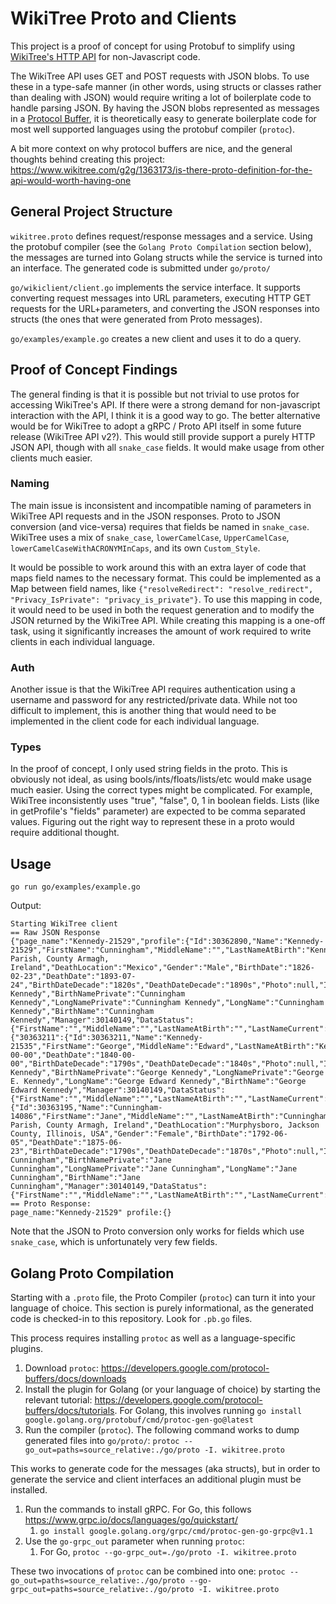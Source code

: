 # WikiTree Proto and Clients

This project is a proof of concept for using Protobuf to simplify using [WikiTree's HTTP API](https://github.com/wikitree/wikitree-api) for non-Javascript code.

The WikiTree API uses GET and POST requests with JSON blobs. To use these in a type-safe manner (in other words, using structs or classes rather than dealing with JSON) would require writing a lot of boilerplate code to handle parsing JSON. By having the JSON blobs represented as messages in a [Protocol Buffer](https://developers.google.com/protocol-buffers), it is theoretically easy to generate boilerplate code for most well supported languages using the protobuf compiler (`protoc`).

A bit more context on why protocol buffers are nice, and the general thoughts behind creating this project: https://www.wikitree.com/g2g/1363173/is-there-proto-definition-for-the-api-would-worth-having-one

## General Project Structure

`wikitree.proto` defines request/response messages and a service. Using the protobuf compiler (see the `Golang Proto Compilation` section below), the messages are turned into Golang structs while the service is turned into an interface.  The generated code is submitted under `go/proto/`

`go/wikiclient/client.go` implements the service interface. It supports converting request messages into URL parameters, executing HTTP GET requests for the URL+parameters, and converting the JSON responses into structs (the ones that were generated from Proto messages).

`go/examples/example.go` creates a new client and uses it to do a query.

## Proof of Concept Findings

The general finding is that it is possible but not trivial to use protos for accessing WikiTree's API. If there were a strong demand for non-javascript interaction with the API, I think it is a good way to go. The better alternative would be for WikiTree to adopt a gRPC / Proto API itself in some future release (WikiTree API v2?). This would still provide support a purely HTTP JSON API, though with all `snake_case` fields. It would make usage from other clients much easier.

### Naming

The main issue is inconsistent and incompatible naming of parameters in WikiTree API requests and in the JSON responses. Proto to JSON conversion (and vice-versa) requires that fields be named in `snake_case`. WikiTree uses a mix of `snake_case`, `lowerCamelCase`, `UpperCamelCase`, `lowerCamelCaseWithACRONYMInCaps`, and its own `Custom_Style`.

It would be possible to work around this with an extra layer of code that maps field names to the necessary format. This could be implemented as a Map between field names, like `{"resolveRedirect": "resolve_redirect", "Privacy_IsPrivate": "privacy_is_private"}`. To use this mapping in code, it would need to be used in both the request generation and to modify the JSON returned by the WikiTree API. While creating this mapping is a one-off task, using it significantly increases the amount of work required to write clients in each individual language.

### Auth

Another issue is that the WikiTree API requires authentication using a username and password for any restricted/private data. While not too difficult to implement, this is another thing that would need to be implemented in the client code for each individual language.

### Types

In the proof of concept, I only used string fields in the proto. This is obviously not ideal, as using bools/ints/floats/lists/etc would make usage much easier. Using the correct types might be complicated. For example, WikiTree inconsistently uses "true", "false", 0, 1 in boolean fields. Lists (like in getProfile's "fields" parameter) are expected to be comma separated values. Figuring out the right way to represent these in a proto would require additional thought.

## Usage

`go run go/examples/example.go`

Output:

```
Starting WikiTree client
== Raw JSON Response
{"page_name":"Kennedy-21529","profile":{"Id":30362890,"Name":"Kennedy-21529","FirstName":"Cunningham","MiddleName":"","LastNameAtBirth":"Kennedy","LastNameCurrent":"Kennedy","Nicknames":"","LastNameOther":"","RealName":"Cunningham","Prefix":"","Suffix":"","BirthLocation":"Shankill Parish, County Armagh, Ireland","DeathLocation":"Mexico","Gender":"Male","BirthDate":"1826-02-23","DeathDate":"1893-07-24","BirthDateDecade":"1820s","DeathDateDecade":"1890s","Photo":null,"IsLiving":0,"HasChildren":1,"NoChildren":0,"Privacy":60,"IsPerson":1,"Touched":"20220202003422","ShortName":"Cunningham Kennedy","BirthNamePrivate":"Cunningham Kennedy","LongNamePrivate":"Cunningham Kennedy","LongName":"Cunningham Kennedy","BirthName":"Cunningham Kennedy","Manager":30140149,"DataStatus":{"FirstName":"","MiddleName":"","LastNameAtBirth":"","LastNameCurrent":"","RealName":"","ColloquialName":"","Nicknames":"","Gender":"","BirthDate":"","DeathDate":"","BirthLocation":"","DeathLocation":"","Father":"","Mother":"","Spouse":"","Prefix":"","Suffix":"","LastNameOther":""},"Privacy_IsPrivate":false,"Privacy_IsPublic":false,"Privacy_IsOpen":true,"Privacy_IsAtLeastPublic":true,"Privacy_IsSemiPrivate":false,"Privacy_IsSemiPrivateBio":false,"Father":30363211,"Mother":30363195,"Parents":{"30363211":{"Id":30363211,"Name":"Kennedy-21535","FirstName":"George","MiddleName":"Edward","LastNameAtBirth":"Kennedy","LastNameCurrent":"Kennedy","Nicknames":"","LastNameOther":"","RealName":"George","Prefix":"","Suffix":"","BirthLocation":"Scotland","DeathLocation":"Scotland","Gender":"Male","BirthDate":"1791-00-00","DeathDate":"1840-00-00","BirthDateDecade":"1790s","DeathDateDecade":"1840s","Photo":null,"IsLiving":0,"HasChildren":1,"NoChildren":0,"Privacy":60,"IsPerson":1,"Touched":"20210507085134","ShortName":"George Kennedy","BirthNamePrivate":"George Kennedy","LongNamePrivate":"George E. Kennedy","LongName":"George Edward Kennedy","BirthName":"George Edward Kennedy","Manager":30140149,"DataStatus":{"FirstName":"","MiddleName":"","LastNameAtBirth":"","LastNameCurrent":"","RealName":"","ColloquialName":"","Nicknames":"","Gender":"","BirthDate":"guess","DeathDate":"guess","BirthLocation":"","DeathLocation":"","Father":"","Mother":"","Spouse":"","Prefix":"","Suffix":"","LastNameOther":""},"Privacy_IsPrivate":false,"Privacy_IsPublic":false,"Privacy_IsOpen":true,"Privacy_IsAtLeastPublic":true,"Privacy_IsSemiPrivate":false,"Privacy_IsSemiPrivateBio":false,"Father":0,"Mother":0},"30363195":{"Id":30363195,"Name":"Cunningham-14086","FirstName":"Jane","MiddleName":"","LastNameAtBirth":"Cunningham","LastNameCurrent":"Cunningham","Nicknames":"","LastNameOther":"","RealName":"Jane","Prefix":"","Suffix":"","BirthLocation":"Shankill Parish, County Armagh, Ireland","DeathLocation":"Murphysboro, Jackson County, Illinois, USA","Gender":"Female","BirthDate":"1792-06-05","DeathDate":"1875-06-23","BirthDateDecade":"1790s","DeathDateDecade":"1870s","Photo":null,"IsLiving":0,"HasChildren":1,"NoChildren":0,"Privacy":60,"IsPerson":1,"Touched":"20210507085134","ShortName":"Jane Cunningham","BirthNamePrivate":"Jane Cunningham","LongNamePrivate":"Jane Cunningham","LongName":"Jane Cunningham","BirthName":"Jane Cunningham","Manager":30140149,"DataStatus":{"FirstName":"","MiddleName":"","LastNameAtBirth":"","LastNameCurrent":"","RealName":"","ColloquialName":"","Nicknames":"","Gender":"","BirthDate":"","DeathDate":"","BirthLocation":"","DeathLocation":"","Father":"","Mother":"","Spouse":"","Prefix":"","Suffix":"","LastNameOther":""},"Privacy_IsPrivate":false,"Privacy_IsPublic":false,"Privacy_IsOpen":true,"Privacy_IsAtLeastPublic":true,"Privacy_IsSemiPrivate":false,"Privacy_IsSemiPrivateBio":false,"Father":30394824,"Mother":30394804}}},"status":0}
== Proto Response:
page_name:"Kennedy-21529" profile:{}
```

Note that the JSON to Proto conversion only works for fields which use `snake_case`, which is unfortunately very few fields.

## Golang Proto Compilation

Starting with a `.proto` file, the Proto Compiler (`protoc`) can turn it into your language of choice. This section is purely informational, as the generated code is checked-in to this repository. Look for `.pb.go` files.

This process requires installing `protoc` as well as a language-specific plugins. 

1. Download `protoc`: https://developers.google.com/protocol-buffers/docs/downloads
1. Install the plugin for Golang (or your language of choice) by starting the relevant tutorial: https://developers.google.com/protocol-buffers/docs/tutorials. For Golang, this involves running `go install google.golang.org/protobuf/cmd/protoc-gen-go@latest`
1. Run the compiler (`protoc`). The following command works to dump generated files into `go/proto/`: `protoc --go_out=paths=source_relative:./go/proto -I. wikitree.proto`

This works to generate code for the messages (aka structs), but in order to generate the service and client interfaces an additional plugin must be installed.

1. Run the commands to install gRPC. For Go, this follows https://www.grpc.io/docs/languages/go/quickstart/
   1. `go install google.golang.org/grpc/cmd/protoc-gen-go-grpc@v1.1`
1. Use the `go-grpc_out` parameter when running `protoc`:
   1. For Go, `protoc --go-grpc_out=./go/proto -I. wikitree.proto`

These two invocations of `protoc` can be combined into one: `protoc --go_out=paths=source_relative:./go/proto --go-grpc_out=paths=source_relative:./go/proto -I. wikitree.proto`
